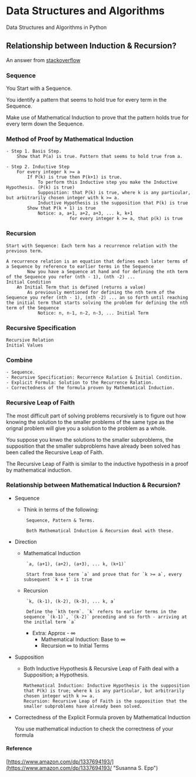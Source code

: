 # Data Structures and Algorithms

Data Structures and Algorithms in Python

## Relationship between Induction & Recursion?

An answer from [stackoverflow](https://stackoverflow.com/a/11143870/7031530)

### Sequence

You Start with a Sequence.

You identify a pattern that seems to hold true for every term in the Sequence.

Make use of Mathematical Induction to prove that the pattern holds true for every term down the Sequence.

### Method of Proof by Mathematical Induction

    - Step 1. Basis Step.
        Show that P(a) is true. Pattern that seems to hold true from a.

    - Step 2. Inductive Step
        For every integer k >= a
            If P(k) is true then P(k+1) is true.
                To perform this Inductive step you make the Inductive Hypothesis. (P(k) is true)
                Supposition: that P(k) is true, where k is any particular, but arbitrarily chosen integer with k >= a.
                Inductive Hypothesis is the supposition that P(k) is true
            Show that P(k + 1) is true
                Notice: a, a+1, a+2, a+3, ... k, k+1
                            for every integer k >= a, that p(k) is true

### Recursion

    Start with Sequence: Each term has a recurrence relation with the previous term.

    A recurrence relation is an equation that defines each later terms of a Sequence by reference to earlier terms in the Sequence
            Now you have a Sequence at hand and for defining the nth term of the Sequence you refer (nth - 1), (nth -2) ...
    Initial Condition
        An Initial Term that is defined (returns a value)
            As previously mentioned for defining the nth term of the Sequence you refer (nth - 1), (nth -2) ... an so forth until reaching the initial term that starts solving the problem for defining the nth term of the Sequence
                Notice: n, n-1, n-2, n-3, ... Initial Term

### Recursive Specification

    Recursive Relation
    Initial Values

### Combine

    - Sequence.
    - Recursive Specification: Recurrence Ralation & Initial Condition.
    - Explicit Formula: Solution to the Recurrence Ralation.
    - Correctedness of the formula proven by Mathematical Induction.

### Recursive Leap of Faith

The most difficult part of solving problems recursively is to figure out how knowing the solution to the smaller problems of the same type as the orignal problem will give you a solution to the problem as a whole.

You suppose you knwo the solutions to the smaller subproblems, the supposition that the smaller subproblems have already been solved has been called the Recursive Leap of Faith.

The Recursive Leap of Faith is similar to the inductive hypothesis in a proof by mathematical induction.

### Relationship between Mathematical Induction & Recursion?

- Sequence

  - Think in terms of the following:

         Sequence, Pattern & Terms.

         Both Mathematical Induction & Recursion deal with these.

- Direction

  - Mathematical Induction

         `a, (a+1), (a+2), (a+3), ... k, (k+1)`

         Start from base term `a` and prove that for `k >= a`, every subsequent `k + 1` is true

  - Recursion

         `k, (k-1), (k-2), (k-3), ... k, a`

         Define the `kth term`. `k` refers to earlier terms in the sequence `(k-1)`, `(k-2)` preceding and so forth - arriving at the initlal term `a`

    - Extra: Approx - ∞
      - Mathematical Induction: Base to ∞
      - Recursion ∞ to Initial Terms

- Supposition

  - Both Inductive Hypothesis & Recursive Leap of Faith deal with a Supposition; a Hypothesis.

        Mathematical Induction: Inductive Hypothesis is the supposition that P(k) is true; where k is any particular, but arbitrarily chosen integer with k >= a.
        Recursion: Recursive Leap of Faith is the supposition that the smaller subproblems have already been solved.

- Correctedness of the Explicit Formula proven by Mathematical Induction

    You use mathematical induction to check the correctness of your formula

#### Reference

[https://www.amazon.com/dp/1337694193/](https://www.amazon.com/dp/1337694193/ "Susanna S. Epp")
